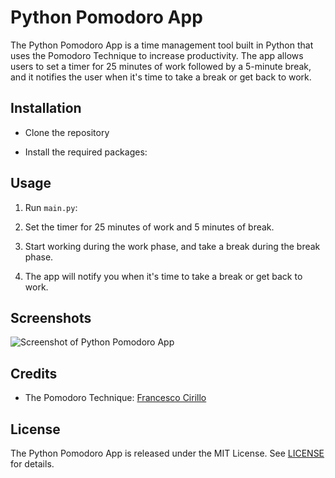 # Python Pomodoro App

The Python Pomodoro App is a time management tool built in Python that uses the Pomodoro Technique to increase productivity. The app allows users to set a timer for 25 minutes of work followed by a 5-minute break, and it notifies the user when it's time to take a break or get back to work.

## Installation

 - Clone the repository

 - Install the required packages:

## Usage

1. Run `main.py`:

2. Set the timer for 25 minutes of work and 5 minutes of break.

3. Start working during the work phase, and take a break during the break phase.

4. The app will notify you when it's time to take a break or get back to work.

## Screenshots

![Screenshot of Python Pomodoro App](/screenshots/screenshot.png "Python Pomodoro App")

## Credits

- The Pomodoro Technique: [Francesco Cirillo](https://francescocirillo.com/pages/pomodoro-technique)

## License

The Python Pomodoro App is released under the MIT License. See [LICENSE](/LICENSE) for details.




